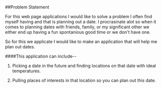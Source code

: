##Problem Statement

For this web page applications I would like to solve a problem I often find myself having and that is planning out a date. I procrasinate alot so when it comes to planning dates with friends, family, or my significant other we either end up having a fun spontanious good time or we don't have one.

So for this we applicate I would like to make an application that will help me plan out dates.

####This application can include--

1. Picking a date in the future and finding locations on that date with ideal temperatures.

2. Pulling places of interests in that location so you can plan out this date.
